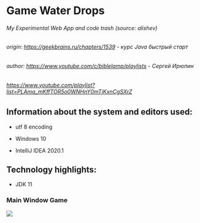 # Game Water Drops
###### My Experimental Web App and code trash (source: alishev)
###### origin: https://geekbrains.ru/chapters/1539 - курс Java быстрый старт

###### author: https://www.youtube.com/c/biblelamp/playlists - Сергей Ирюпин

###### https://www.youtube.com/playlist?list=PLAma_mKffTOR5o0WNHnY0mTjKxnCgSXrZ

## Information about the system and editors used:

- utf 8 encoding

- Windows 10

- IntelliJ IDEA 2020.1


## Technology highlights:

- JDK 11 


### Main Window Game

![](C:\Users\marty\OneDrive\Dropbox\GitHub\OpenSourceApps\GameWaterDrops\src\main\source\img)
